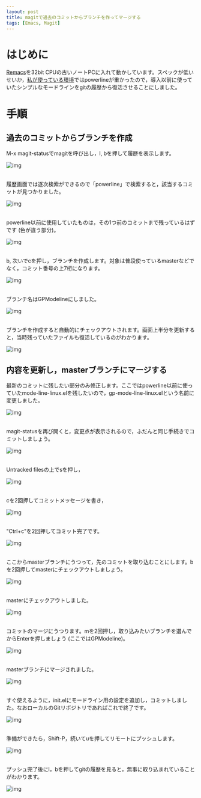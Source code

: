 ```yaml
---
layout: post
title: magitで過去のコミットからブランチを作ってマージする
tags: [Emacs, Magit]
---
```


# はじめに

[Remacs](https://github.com/Wilfred/remacs)を32bit CPUの古いノートPCに入れて動かしています。スペックが低いせいか，[私が使っている環境](https://github.com/jamcha-aa/init)ではpowerlineが重かったので，導入以前に使っていたシンプルなモードラインをgitの履歴から復活させることにしました。


# 手順


## 過去のコミットからブランチを作成

M-x magit-statusでmagitを呼び出し，l, bを押して履歴を表示します。

![img](02.png)

<br>
履歴画面では逐次検索ができるので「powerline」で検索すると，該当するコミットが見つかりました。

![img](03.png)

<br>
powerline以前に使用していたものは，その1つ前のコミットまで残っているはずです (色が違う部分)。

![img](04.png)

<br>
b, 次いでcを押し，ブランチを作成します。対象は普段使っているmasterなどでなく，コミット番号の上7桁になります。

![img](05.png)

<br>
ブランチ名はGPModelineにしました。

![img](06.png)

<br>
ブランチを作成すると自動的にチェックアウトされます。画面上半分を更新すると，当時残っていたファイルも復活しているのがわかります。

![img](07.png)


## 内容を更新し，masterブランチにマージする

最新のコミットに残したい部分のみ修正します。ここではpowerline以前に使っていたmode-line-linux.elを残したいので，gp-mode-line-linux.elという名前に変更しました。

![img](08.png)

<br>
magit-statusを再び開くと，変更点が表示されるので，ふだんと同じ手続きでコミットしましょう。

![img](09.png)

<br>
Untracked filesの上でsを押し，

![img](10.png)

<br>
cを2回押してコミットメッセージを書き，

![img](11.png)

<br>
"Ctrl+c"を2回押してコミット完了です。

![img](12.png)

<br>
ここからmasterブランチにうつって，先のコミットを取り込むことにします。bを2回押してmasterにチェックアウトしましょう。

![img](13.png)

<br>
masterにチェックアウトしました。

![img](14.png)

<br>
コミットのマージにうつります。mを2回押し，取り込みたいブランチを選んでからEnterを押しましょう (ここではGPModeline)。

![img](15.png)

<br>
masterブランチにマージされました。

![img](16.png)

<br>
すぐ使えるように，init.elにモードライン用の設定を追加し，コミットしました。なおローカルのGitリポジトリであればこれで終了です。

![img](17.png)

<br>
準備ができたら，Shift-P，続いてuを押してリモートにプッシュします。

![img](18.png)

<br>
プッシュ完了後にl，bを押してgitの履歴を見ると，無事に取り込まれていることがわかります。

![img](19.png)

